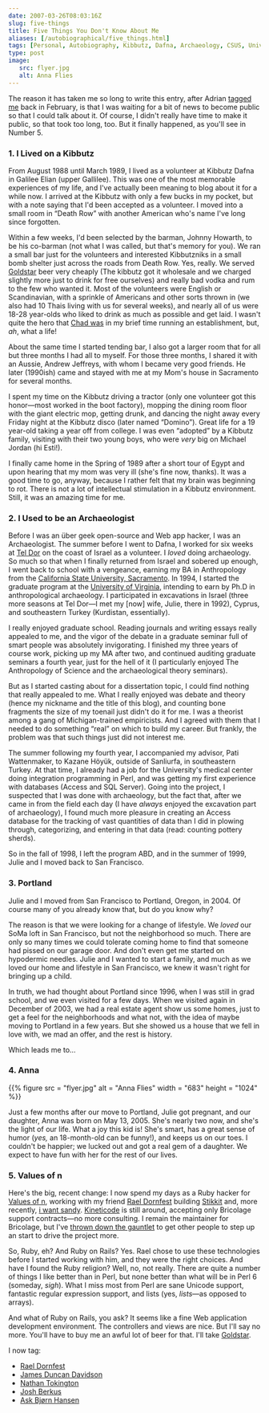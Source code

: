 ```yaml
--- 
date: 2007-03-26T08:03:16Z
slug: five-things
title: Five Things You Don't Know About Me
aliases: [/autobiographical/five_things.html]
tags: [Personal, Autobiography, Kibbutz, Dafna, Archaeology, CSUS, University of Virginia, Portland, Oregon, Family, Lifestyle, Anna, Values Of n, Stikkit, I Want Sandy]
type: post
image:
   src: flyer.jpg
   alt: Anna Flies
---
```


The reason it has taken me so long to write this entry, after Adrian [tagged me]
back in February, is that I was waiting for a bit of news to become public so
that I could talk about it. Of course, I didn't really have time to make it
public, so that took too long, too. But it finally happened, as you'll see in
Number 5.

### 1. I Lived on a Kibbutz

From August 1988 until March 1989, I lived as a volunteer at Kibbutz Dafna in
Galilee Elian (upper Gallilee). This was one of the most memorable experiences
of my life, and I've actually been meaning to blog about it for a while now. I
arrived at the Kibbutz with only a few bucks in my pocket, but with a note
saying that I'd been accepted as a volunteer. I moved into a small room in
“Death Row” with another American who's name I've long since forgotten.

Within a few weeks, I'd been selected by the barman, Johnny Howarth, to be his
co-barman (not what I was called, but that's memory for you). We ran a small bar
just for the volunteers and interested Kibbutzniks in a small bomb shelter just
across the roads from Death Row. Yes, really. We served [Goldstar] beer very
cheaply (The kibbutz got it wholesale and we charged slightly more just to drink
for free ourselves) and really bad vodka and rum to the few who wanted it. Most
of the volunteers were English or Scandinavian, with a sprinkle of Americans and
other sorts thrown in (we also had 10 Thais living with us for several weeks),
and nearly all of us were 18-28 year-olds who liked to drink as much as possible
and get laid. I wasn't quite the hero that [Chad was] in my brief time running
an establishment, but, *ah*, what a life!

About the same time I started tending bar, I also got a larger room that for all
but three months I had all to myself. For those three months, I shared it with
an Aussie, Andrew Jeffreys, with whom I became very good friends. He later
(1990ish) came and stayed with me at my Mom's house in Sacramento for several
months.

I spent my time on the Kibbutz driving a tractor (only one volunteer got this
honor—most worked in the boot factory), mopping the dining room floor with the
giant electric mop, getting drunk, and dancing the night away every Friday night
at the Kibbutz disco (later named “Domino”). Great life for a 19 year-old taking
a year off from college. I was even “adopted” by a Kibbutz family, visiting with
their two young boys, who were *very* big on Michael Jordan (hi Esti!).

I finally came home in the Spring of 1989 after a short tour of Egypt and upon
hearing that my mom was very ill (she's fine now, thanks). It was a good time to
go, anyway, because I rather felt that my brain was beginning to rot. There is
not a lot of intellectual stimulation in a Kibbutz environment. Still, it was an
amazing time for me.

### 2. I Used to be an Archaeologist

Before I was an über geek open-source and Web app hacker, I was an
Archaeologist. The summer before I went to Dafna, I worked for six weeks at [Tel
Dor] on the coast of Israel as a volunteer. I *loved* doing archaeology. So much
so that when I finally returned from Israel and sobered up enough, I went back
to school with a vengeance, earning my BA in Anthropology from the [California
State University, Sacramento]. In 1994, I started the graduate program at the
[University of Virginia], intending to earn by Ph.D in anthropological
archaeology. I participated in excavations in Israel (three more seasons at Tel
Dor—I met my \[now\] wife, Julie, there in 1992), Cyprus, and southeastern
Turkey (Kurdistan, essentially).

I really enjoyed graduate school. Reading journals and writing essays really
appealed to me, and the vigor of the debate in a graduate seminar full of smart
people was absolutely invigorating. I finished my three years of course work,
picking up my MA after two, and continued auditing graduate seminars a fourth
year, just for the hell of it (I particularly enjoyed The Anthropology of
Science and the archaeological theory seminars).

But as I started casting about for a dissertation topic, I could find nothing
that really appealed to me. What I really enjoyed was debate and theory (hence
my nickname and the title of this blog), and counting bone fragments the size of
my toenail just didn't do it for me. I was a theorist among a gang of
Michigan-trained empiricists. And I agreed with them that I needed to do
something “real” on which to build my career. But frankly, the problem was that
such things just did not interest me.

The summer following my fourth year, I accompanied my advisor, Pati Wattenmaker,
to Kazane Höyük, outside of Sanliurfa, in southeastern Turkey. At that time, I
already had a job for the University's medical center doing integration
programming in Perl, and was getting my first experience with databases (Access
and SQL Server). Going into the project, I suspected that I was done with
archaeology, but the fact that, after we came in from the field each day (I have
*always* enjoyed the excavation part of archaeology), I found much more pleasure
in creating an Access database for the tracking of vast quantities of data than
I did in plowing through, categorizing, and entering in that data (read:
counting pottery sherds).

So in the fall of 1998, I left the program ABD, and in the summer of 1999, Julie
and I moved back to San Francisco.

### 3. Portland

Julie and I moved from San Francisco to Portland, Oregon, in 2004. Of course
many of you already know that, but do you know why?

The reason is that we were looking for a change of lifestyle. We *loved* our
SoMa loft in San Francisco, but not the neighborhood so much. There are only so
many times we could tolerate coming home to find that someone had pissed on our
garage door. And don't even get me started on hypodermic needles. Julie and I
wanted to start a family, and much as we loved our home and lifestyle in San
Francisco, we knew it wasn't right for bringing up a child.

In truth, we had thought about Portland since 1996, when I was still in grad
school, and we even visited for a few days. When we visited again in December of
2003, we had a real estate agent show us some homes, just to get a feel for the
neighborhoods and what not, with the idea of maybe moving to Portland in a few
years. But she showed us a house that we fell in love with, we mad an offer, and
the rest is history.

Which leads me to…

### 4. Anna

{{% figure
   src    = "flyer.jpg"
   alt    = "Anna Flies"
   width  = "683"
   height = "1024"
%}}

Just a few months after our move to Portland, Julie got pregnant, and our
daughter, Anna was born on May 13, 2005. She's nearly two now, and she's the
light of our life. What a joy this kid is! She's smart, has a great sense of
humor (*yes,* an 18-month-old can be funny!), and keeps us on our toes. I
couldn't be happier; we lucked out and got a real gem of a daughter. We expect
to have fun with her for the rest of our lives.

### 5. Values of n

Here's the big, recent change: I now spend my days as a Ruby hacker for [Values
of n], working with my friend [Rael Dornfest] building [Stikkit] and, more
recently, [i want sandy]. [Kineticode] is still around, accepting only Bricolage
support contracts—no more consulting. I remain the maintainer for Bricolage, but
I've [thrown down the gauntlet] to get other people to step up an start to drive
the project more.

So, Ruby, eh? And Ruby on Rails? Yes. Rael chose to use these technologies
before I started working with him, and they were the right choices. And have I
found the Ruby religion? Well, no, not really. There are quite a number of
things I like better than in Perl, but none better than what will be in Perl 6
(someday, *sigh*). What I miss most from Perl are sane Unicode support,
fantastic regular expression support, and lists (yes, *lists*—as opposed to
arrays).

And what of Ruby on Rails, you ask? It seems like a fine Web application
development environment. The controllers and views are nice. But I'll say no
more. You'll have to buy me an awful lot of beer for that. I'll take [Goldstar].

I now tag:

-   [Rael Dornfest]
-   [James Duncan Davidson]
-   [Nathan Tokington]
-   [Josh Berkus]
-   [Ask Bjørn Hansen]

  [tagged me]: https://web.archive.org/web/20070213012018/http://use.perl.org/~Adrian/journal/32192
    "Five things you don't know about Adrian Howard"
  [Goldstar]: https://en.wikipedia.org/wiki/Goldstar_beer
    "Wikipedia describes Goldstar beer"
  [Chad was]: https://blog.chaddickerson.com/2006/12/19/five-things-you-didnt-know-about-me/
    "Five things you didn't know about Chad Dickerson"
  [Tel Dor]: http://dor.huji.ac.il "The Tel Dor Project"
  [California State University, Sacramento]: https://www.csus.edu
  [University of Virginia]: https://www.virginia.edu/
  [Values of n]: https://www.crunchbase.com/organization/values-of-n
  [Rael Dornfest]: https://en.wikipedia.org/wiki/Rael_Dornfest
  [Stikkit]: http://www.stikkit.com
  [i want sandy]: https://boingboing.net/2007/11/14/i-want-sandy-perfect.html
  [Kineticode]: https://kineticode.com/
  [thrown down the gauntlet]: http://marc.info/?l=bricolage-general&m=117392382314816
    "My Message to the Bricolage Community"
  [James Duncan Davidson]: http://duncandavidson.com/
  [Nathan Tokington]: http://radar.oreilly.com/nat/
  [Josh Berkus]: https://www.databasesoup.com "Josh Berkus's Database Soup"
  [Ask Bjørn Hansen]: https://www.askask.com
